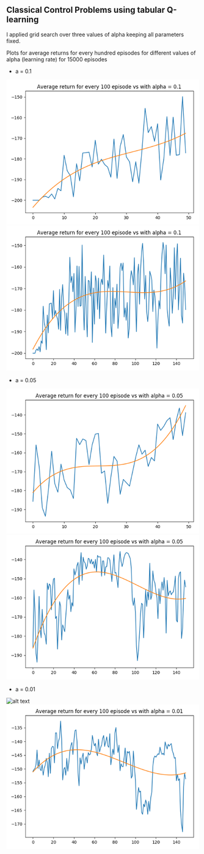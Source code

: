 ## Classical Control Problems using tabular Q-learning

I applied grid search over three values of alpha keeping all parameters fixed.

Plots for average returns for every hundred episodes for different values of alpha (learning rate) for 15000 episodes

- a = 0.1

![alt text](https://github.com/wasimusu/RL/blob/master/classic_control/015.png)
![alt text](https://github.com/wasimusu/RL/blob/master/classic_control/0115.png)

- a = 0.05

![alt text](https://github.com/wasimusu/RL/blob/master/classic_control/00505.png)
![alt text](https://github.com/wasimusu/RL/blob/master/classic_control/00515.png)

- a = 0.01

![alt text](https://github.com/wasimusu/RL/blob/master/classic_control/0015.png)
![alt text](https://github.com/wasimusu/RL/blob/master/classic_control/00115.png)
